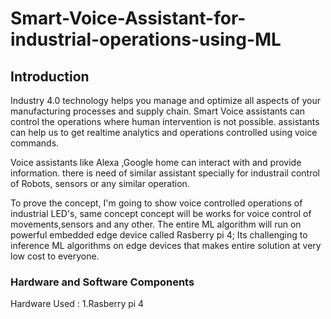 # Smart-Voice-Assistant-for-industrial-operations-using-ML

## Introduction

Industry 4.0 technology helps you manage and optimize all aspects of your manufacturing processes and supply chain. Smart Voice assistants can control the operations where human intervention is not possible. assistants can help us to get realtime analytics and operations controlled using voice commands.

Voice assistants like Alexa ,Google home can interact with and provide information. there is need of similar assistant specially for industrail control of Robots, sensors or any similar operation.


To prove the concept, I'm going to show voice controlled operations of industrial LED's, same concept concept will be works for voice control of movements,sensors and any other.
The entire ML algorithm will run on powerful embedded edge device called Rasberry pi 4; Its challenging to inference ML algorithms on edge devices that makes entire solution at very low cost to everyone.

### Hardware and Software Components

Hardware Used :
1.Rasberry pi 4
